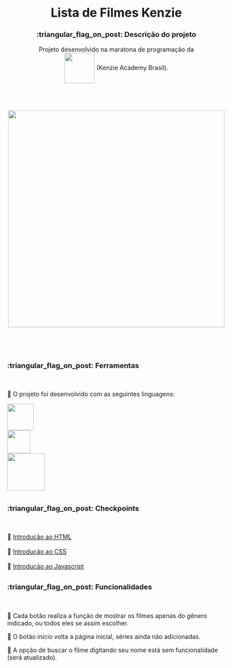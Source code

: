 # <div align="center">Lista de Filmes Kenzie</div>

<div align="center"><h3>:triangular_flag_on_post: Descrição do projeto</h3> 

Projeto desenvolvido na maratona de programação da <a href="https://kenzie.com.br/"><br>
<img width="70" align="center" src="https://kenzie.com.br/_next/image?url=%2Fimages%2Flogo.png&w=640&q=75"></a> (Kenzie Academy Brasil).</div>

<br><br>

<div align="center"><img width="500px" src="https://github.com/camilaMrt/projeto-kenzie-filmes/blob/main/img/Gif%20kenzie%20filmes.gif?raw=true"></div>

<br><br>

##

<h3>:triangular_flag_on_post: Ferramentas</h3> <br>

:small_blue_diamond: O projeto foi desenvolvido com as seguintes linguagens: &emsp;&emsp;

<img width="61" align="center" src="https://img.shields.io/badge/HTML5-E34F26?style=for-the-badge&logo=html5&logoColor=white"><br>
<img width="53" align="center" src="https://img.shields.io/badge/CSS3-1572B6?style=for-the-badge&logo=css3&logoColor=white"><br>
<img width="87" align="center" src="https://img.shields.io/badge/JavaScript-323330?style=for-the-badge&logo=javascript&logoColor=F7DF1E">


##

<h3>:triangular_flag_on_post: Checkpoints</h3> <br>

:small_blue_diamond: [Introdução ao HTML](https://kenzieacademybr.notion.site/Checkpoint-a3bb93eeea17474b8a71a204d3202992)<br><br>
:small_blue_diamond: [Introdução ao CSS](https://kenzieacademybr.notion.site/Checkpoint-3d724cd4547046178d8ce1b1c0d7dccf)<br><br>
:small_blue_diamond: [Introdução ao Javascript](https://kenzieacademybr.notion.site/Checkpoint-9b7fc209e7bd4cadbeee4d8a5ed5cdc7)

##

<h3>:triangular_flag_on_post: Funcionalidades</h3> <br>

:small_blue_diamond: Cada botão realiza a função de mostrar os filmes apenas do gênero indicado, ou todos eles se assim escolher.

:small_blue_diamond: O botão início volta a página inicial, séries ainda não adicionadas.

:small_blue_diamond: A opção de buscar o filme digitando seu nome está sem funcionalidade (será atualizado).

